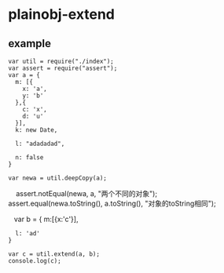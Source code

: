# plainobj-extend


## example
    var util = require("./index");
    var assert = require("assert");
    var a = {
      m: [{
        x: 'a',
        y: 'b'
      },{
        c: 'x',
        d: 'u'
      }],
      k: new Date,

      l: "adadadad",

      n: false 
    }

    var newa = util.deepCopy(a);
    
    assert.notEqual(newa, a, "两个不同的对象");
    
    assert.equal(newa.toString(), a.toString(), "对象的toString相同");
    
    var b = {
      m:[{x:'c'}],
      
      l: 'ad'
    }
    
    var c = util.extend(a, b);
    console.log(c);
